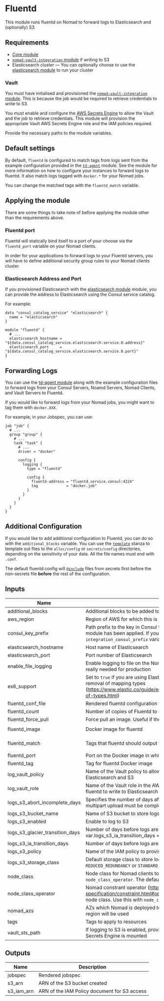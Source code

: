 # Fluentd

This module runs fluentd on Nomad to forward logs to Elasticsearch and (optionally) S3.

## Requirements

- [Core module](../core)
- [`nomad-vault-integration` module](../nomad-vault-integration) if writing to S3
- Elasticsearch cluster — You can optionally choose to use the [elasticsearch module](../elasticsearch) to run your cluster

### Vault

You must have initialised and provisioned the
[`nomad-vault-integration` module](../nomad-vault-integration). This is because the job would be
required to retrieve credentials to write to S3.

You must enable and configure the
[AWS Secrets Engine](https://www.vaultproject.io/docs/secrets/aws/index.html) to allow the Vault
and the job to retrieve credentials. This module will provision the appropriate Vault AWS Secrets
Engine role and the IAM policies required.

Provide the necessary paths to the module variables.

## Default settings

By default, `fluentd` is configured to match tags from logs sent from the example configuration
provided in the [`td-agent`](../td-agent) module. See the module for more information on how to
configure your instances to forward logs to fluentd. It also match logs tagged with `docker.*` for
your Nomad jobs.

You can change the matched tags with the `fluentd_match` variable.

## Applying the module

There are some things to take note of before applying the module other than the requirements above.

### Fluentd port

Fluentd will statically bind itself to a port of your choose via the `fluentd_port` variable on your
Nomad clients.

In order for your applications to forward logs to your Fluentd servers, you will have to define
additional security group rules to your Nomad clients cluster.

### Elasticsearch Address and Port

If you provisioned Elasticsearch with the [elasticsearch module](../elasticsearch) module, you can
provide the address to Elasticsearch using the Consul service catalog.

For example:

```hcl
data "consul_catalog_service" "elasticsearch" {
  name = "elasticsearch"
}

module "fluentd" {
  # ...
  elasticsearch_hostname = "${data.consul_catalog_service.elasticsearch.service.0.address}"
  elasticsearch_port     = "${data.consul_catalog_service.elasticsearch.service.0.port}"
}

```

## Forwarding Logs

You can use the [td-agent module](../td-agent) along with the example configuration files to forward
logs from your Consul Servers, Noamd Servers, Nomad Clients, and Vault Servers to Fluentd.

If you would like to forward logs from your Nomad jobs, you might want to tag them with
`docker.XXX`.

For example, in your Jobspec, you can use:

```hcl
job "job" {
  # ...
  group "group" {
    # ...
    task "task" {
      # ...
      driver = "docker"

      config {
        logging {
          type = "fluentd"

          config {
            fluentd-address = "fluentd.service.consul:4224"
            tag             = "docker.job"
          }
        }
      }
    }
  }
}
```

## Additional Configuration

If you would like to add additional configuration to Fluentd, you can do so with the
`additional_blocks` variable. You can use the
[`template`](https://www.nomadproject.io/docs/job-specification/template.html) stanza to template
out files to the `alloc/config` or `secrets/config` directories, depending on the
sensitivity of your data. All the file names must end with `.conf`.

The default fluentd config will
[`@include`](https://docs.fluentd.org/v0.12/articles/config-file#(6)-re-use-your-config:-the-%E2%80%9C@include%E2%80%9D-directive)
files from secrets first before the non-secrets file **before** the rest of the configuration.

## Inputs

| Name | Description | Type | Default | Required |
|------|-------------|:----:|:-----:|:-----:|
| additional_blocks | Additional blocks to be added to the Jobspec | string | `` | no |
| aws_region | Region of AWS for which this is deployed | string | `ap-southeast-1` | no |
| consul_key_prefix | Path prefix to the key in Consul to set for the `core` module to know that this module has         been applied. If you change this, you have to update the         `integration_consul_prefix` variable in the core module as well. | string | `terraform/` | no |
| elasticsearch_hostname | Host name of Elasticsearch | string | - | yes |
| elasticsearch_port | Port number of Elasticsearch | string | - | yes |
| enable_file_logging | Enable logging to file on the Nomad jobs. Useful for debugging, but not really needed for production | string | `false` | no |
| es6_support | Set to `true` if you are using Elasticsearch 6 and above to support the removal of mapping types (https://www.elastic.co/guide/en/elasticsearch/reference/current/removal-of-types.html) | string | `false` | no |
| fluentd_conf_file | Rendered fluentd configuration file | string | `alloc/config/fluent.conf` | no |
| fluentd_count | Number of copies of Fluentd to run | string | `3` | no |
| fluentd_force_pull | Force pull an image. Useful if the tag is mutable. | string | `false` | no |
| fluentd_image | Docker image for fluentd | string | `govtechsg/fluentd-s3-elasticsearch` | no |
| fluentd_match | Tags that fluentd should output to S3 and Elasticsearch | string | `app.** docker.** services.** system.** vault**` | no |
| fluentd_port | Port on the Docker image in which the TCP interface is exposed | string | `4224` | no |
| fluentd_tag | Tag for fluentd Docker image | string | `1.2.5-latest` | no |
| log_vault_policy | Name of the Vault policy to allow creating AWS credentials to write to Elasticsearch and S3 | string | `fluentd_logger` | no |
| log_vault_role | Name of the Vault role in the AWS secrets engine to provide credentials for fluentd to write to Elasticsearch and S3 | string | `fluentd_logger` | no |
| logs_s3_abort_incomplete_days | Specifies the number of days after initiating a multipart upload when the multipart upload must be completed. | string | `7` | no |
| logs_s3_bucket_name | Name of S3 bucket to store logs for long term archival | string | `` | no |
| logs_s3_enabled | Enable to log to S3 | string | `true` | no |
| logs_s3_glacier_transition_days | Number of days before logs are transitioned to IA. Must be > var.logs_s3_ia_transition_days + 30 days | string | `365` | no |
| logs_s3_ia_transition_days | Number of days before logs are transitioned to IA. Must be > 30 days | string | `90` | no |
| logs_s3_policy | Name of the IAM policy to provision for write access to the bucket | string | `LogsS3Write` | no |
| logs_s3_storage_class | Default storage class to store logs in S3. Choose from `STANDARD`, `REDUCED_REDUNDANCY` or `STANDARD_IA` | string | `STANDARD` | no |
| node_class | Node class for Nomad clients to constraint the jobs to. Use this with `node_class_operator`. The default matches everything. | string | `.?` | no |
| node_class_operator | Nomad constrant operator (https://www.nomadproject.io/docs/job-specification/constraint.html#operator) to use for restricting Nomad clients node class. Use this with `node_class`. The default matches everything. | string | `regexp` | no |
| nomad_azs | AZs which Nomad is deployed to. If left empty, the list of AZs from this region will be used | string | `<list>` | no |
| tags | Tags to apply to resources | string | `<map>` | no |
| vault_sts_path | If logging to S3 is enabled, provide to the path in Vault in which the AWS Secrets Engine is mounted | string | `` | no |

## Outputs

| Name | Description |
|------|-------------|
| jobspec | Rendered jobspec |
| s3_arn | ARN of the S3 bucket created |
| s3_iam_arn | ARN of the IAM Policy document for S3 access |
